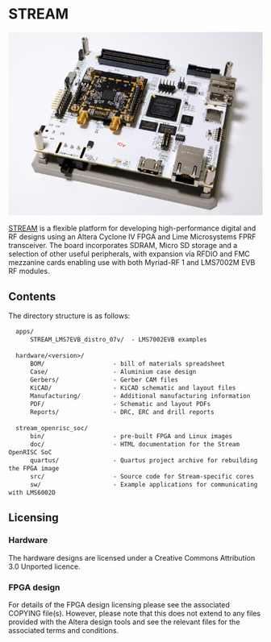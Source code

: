# STREAM

![STREAM board fitted with a Myriad-RF 1 module](/images/Stream_MRF1_722w.jpg)

[STREAM](https://myriadrf.org/projects/stream/) is a flexible platform for developing high-performance digital and RF designs using an Altera Cyclone IV FPGA and Lime Microsystems FPRF transceiver. The board incorporates SDRAM, Micro SD storage and a selection of other useful peripherals, with expansion via RFDIO and FMC mezzanine cards enabling use with both Myriad-RF 1 and LMS7002M EVB RF modules.

## Contents

The directory structure is as follows:

      apps/
          STREAM_LMS7EVB_distro_07v/  - LMS7002EVB examples

      hardware/<version>/
          BOM/                   - bill of materials spreadsheet
          Case/                  - Aluminium case design
          Gerbers/               - Gerber CAM files
          KiCAD/                 - KiCAD schematic and layout files
          Manufacturing/         - Additional manufacturing information
          PDF/                   - Schematic and layout PDFs
          Reports/               - DRC, ERC and drill reports
              
      stream_openrisc_soc/
          bin/                   - pre-built FPGA and Linux images
          doc/                   - HTML documentation for the Stream OpenRISC SoC
          quartus/               - Quartus project archive for rebuilding the FPGA image
          src/                   - Source code for Stream-specific cores
          sw/                    - Example applications for communicating with LMS6002D

## Licensing

### Hardware

The hardware designs are licensed under a Creative Commons Attribution 3.0 Unported licence.

### FPGA design

For details of the FPGA design licensing please see the associated COPYING file(s). However, please note that this does not extend to any files provided with the Altera design tools and see the relevant files for the associated terms and conditions.
